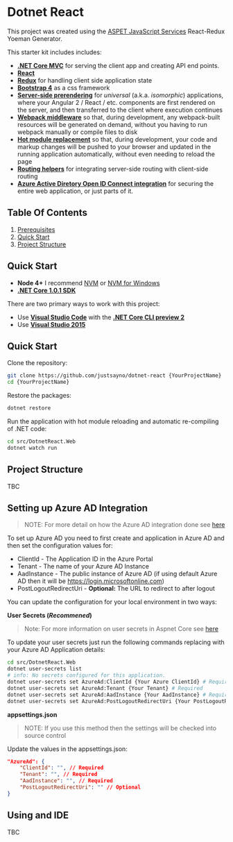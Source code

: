 # Dotnet React

This project was created using the [ASPET JavaScript Services](https://github.com/aspnet/JavaScriptServices) React-Redux Yoeman Generator.

This starter kit includes includes:

 * [**.NET Core MVC**]() for serving the client app and creating API end points.
 * [**React**](https://facebook.github.io/react/)
 * [**Redux**](http://redux.js.org/) for handling client side application state
 * [**Bootstrap 4**](https://v4-alpha.getbootstrap.com/) as a css framework
 * [**Server-side prerendering**](#server-side-prerendering) for *universal* (a.k.a. *isomorphic*) applications, where your Angular 2 / React / etc. components are first rendered on the server, and then transferred to the client where execution continues
 * [**Webpack middleware**](#webpack-dev-middleware) so that, during development, any webpack-built resources will be generated on demand, without you having to run webpack manually or compile files to disk
 * [**Hot module replacement**](#webpack-hot-module-replacement) so that, during development, your code and markup changes will be pushed to your browser and updated in the running application automatically, without even needing to reload the page
 * [**Routing helpers**](#routing-helper-mapspafallbackroute) for integrating server-side routing with client-side routing
 * [**Azure Active Diretory Open ID Connect integration**](https://azure.microsoft.com/en-us/resources/samples/active-directory-dotnet-webapp-openidconnect-aspnetcore/) for securing the entire web application, or just parts of it. 

 
## Table Of Contents
1. [Prerequisites](#Prerequisites)
1. [Quick Start](#Quick-Start)
1. [Project Structure](#Project-Structure)

## Quick Start

* **Node 4+** I recommend [NVM](https://github.com/creationix/nvm) or [NVM for Windows]()
* [**.NET Core 1.0.1 SDK**](https://www.microsoft.com/net/download/core)

There are two primary ways to work with this project:

 * Use [**Visual Studio Code**](https://code.visualstudio.com) with the [**.NET Core CLI preview 2**](https://docs.microsoft.com/en-us/dotnet/articles/core/tools/)
 * Use [**Visual Studio 2015**](https://www.visualstudio.com/vs)

## Quick Start

Clone the repository:

```bash
git clone https://github.com/justsayno/dotnet-react {YourProjectName}
cd {YourProjectName}
```

Restore the packages:

```bash
dotnet restore
```

Run the application with hot module reloading and automatic re-compiling of .NET code:

```bash
cd src/DotnetReact.Web
dotnet watch run
```

## Project Structure

TBC

## Setting up Azure AD Integration

> NOTE: For more detail on how the Azure AD integration done see [here](https://azure.microsoft.com/en-us/resources/samples/active-directory-dotnet-webapp-openidconnect-aspnetcore/)

To set up Azure AD you need to first create and application in Azure AD and then set the configuration values for:

- ClientId - The Application ID in the Azure Portal
- Tenant - The name of your Azure AD Instance
- AadInstance - The public instance of Azure AD (if using default Azure AD then it will be https://login.microsoftonline.com)
- PostLogoutRedirectUri - **Optional:** The URL to redirect to after logout

You can update the configuration for your local environment in two ways:

**User Secrets (*Recommened*)**

> Note: For more information on user secrets in Aspnet Core see [here](https://docs.microsoft.com/en-us/aspnet/core/security/app-secrets)

To update your user secrets just run the following commands replacing with your Azure AD Application details:

```bash
cd src/DotnetReact.Web
dotnet user-secrets list
# info: No secrets configured for this application.
dotnet user-secrets set AzureAd:ClientId {Your Azure ClientId} # Required
dotnet user-secrets set AzureAd:Tenant {Your Tenant} # Required
dotnet user-secrets set AzureAd:AadInstance {Your AadInstance} # Required
dotnet user-secrets set AzureAd:PostLogoutRedirectUri {Your PostLogoutRedirectUri} # Optional
```

**appsettings.json**

> NOTE: If you use this method then the settings will be checked into source control

Update the values in the appsettings.json:

```json
"AzureAd": {
    "ClientId": "", // Required
    "Tenant": "", // Required
    "AadInstance": "", // Required
    "PostLogoutRedirectUri": "" // Optional
}
```

## Using and IDE

TBC